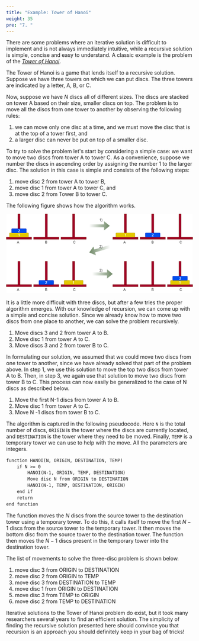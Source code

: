 ```yaml
---
title: "Example: Tower of Hanoi"
weight: 35
pre: "7. "
---
```

There are some problems where an iterative solution is difficult to implement and is not always immediately intuitive, while a recursive solution is simple, concise and easy to understand. A classic example is the problem of the _[Tower of Hanoi](https://en.wikipedia.org/wiki/Tower_of_Hanoi)_.

The Tower of Hanoi is a game that lends itself to a recursive solution. Suppose we have three towers on which we can put discs. The three towers are indicated by a letter, A, B, or C. 

Now, suppose we have $N$ discs all of different sizes. The discs are stacked on tower A based on their size, smaller discs on top. The problem is to move all the discs from one tower to another by observing the following rules:

1. we can move only one disc at a time, and we must move the disc that is at the top of a tower first, and 
2. a larger disc can never be put on top of a smaller disc. 

To try to solve the problem let's start by considering a simple case: we want to move two discs from tower A to tower C. As a convenience, suppose we number the discs in ascending order by assigning the number 1 to the larger disc. The solution in this case is simple and consists of the following steps:

1. move disc 2 from tower A to tower B,
2. move disc 1 from tower A to tower C, and
3. move disc 2 from Tower B to tower C.

The following figure shows how the algorithm works.

![Tower of Hanoi](../../images/6/6.9.tower.png)
 
It is a little more difficult with three discs, but after a few tries the proper algorithm emerges. With our knowledge of recursion, we can come up with a simple and concise solution. Since we already know how to move two discs from one place to another, we can solve the problem recursively.

1. Move discs 3 and 2 from tower A to B.
2. Move disc 1 from tower A to C.
3. Move discs 3 and 2 from tower B to C.

In formulating our solution, we assumed that we could move two discs from one tower to another, since we have already solved that part of the problem above. In step 1, we use this solution to move the top two discs from tower A to B. Then, in step 3, we again use that solution to move two discs from tower B to C.
This process can now easily be generalized to the case of N discs as described below.

1. Move the first N-1 discs from tower A to B.
2. Move disc 1 from tower A to C.
3. Move N -1 discs from tower B to C.

The algorithm is captured in the following pseudocode. Here `N` is the total number of discs, `ORIGIN` is the tower where the discs are currently located, and `DESTINATION` is the tower where they need to be moved. Finally, `TEMP` is a temporary tower we can use to help with the move. All the parameters are integers.

```tex
function HANOI(N, ORIGIN, DESTINATION, TEMP)
    if N >= 0
        HANOI(N-1, ORIGIN, TEMP, DESTINATION)
        Move disc N from ORIGIN to DESTINATION
        HANOI(N-1, TEMP, DESTINATION, ORIGIN)
    end if
    return
end function
```
The function moves the $N$ discs from the source tower to the destination tower using a temporary tower. To do this, it calls itself to move the first $N-1$ discs from the source tower to the temporary tower. It then moves the bottom disc from the source tower to the destination tower. The function then moves the $N-1$ discs present in the temporary tower into the destination tower.

The list of movements to solve the three-disc problem is shown below.

1. move disc 3 from ORIGIN to DESTINATION
1. move disc 2 from ORIGIN to TEMP
1. move disc 3 from DESTINATION to TEMP
1. move disc 1 from ORIGIN to DESTINATION
1. move disc 3 from TEMP to ORIGIN
1. move disc 2 from TEMP to DESTINATION

Iterative solutions to the Tower of Hanoi problem do exist, but it took many researchers several years to find an efficient solution. The simplicity of finding the recursive solution presented here should convince you that recursion is an approach you should definitely keep in your bag of tricks!
